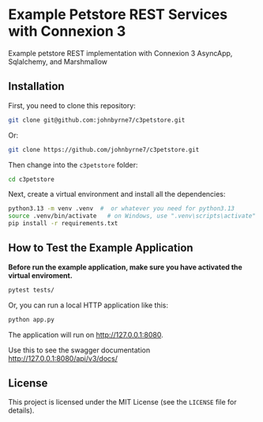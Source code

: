 # Example Petstore REST Services with Connexion 3

Example petstore REST implementation with Connexion 3 AsyncApp, Sqlalchemy, and Marshmallow

## Installation

First, you need to clone this repository:

```bash
git clone git@github.com:johnbyrne7/c3petstore.git
```

Or:

```bash
git clone https://github.com/johnbyrne7/c3petstore.git
```

Then change into the `c3petstore` folder:

```bash
cd c3petstore
```

Next, create a virtual environment and install all the dependencies:

```bash
python3.13 -m venv .venv  #  or whatever you need for python3.13
source .venv/bin/activate   # on Windows, use ".venv\scripts\activate" instead
pip install -r requirements.txt
```

## How to Test the Example Application

**Before run the example application, make sure you have activated the virtual enviroment.**


```bash
pytest tests/
```

Or, you can run a local HTTP application like this:

```bash
python app.py
```

The application will run on http://127.0.0.1:8080.

Use this to see the swagger documentation  http://127.0.0.1:8080/api/v3/docs/

## License

This project is licensed under the MIT License (see the `LICENSE` file for details).